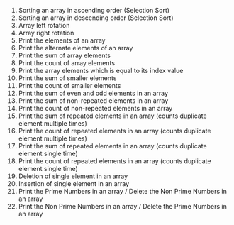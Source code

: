 1) Sorting an array in ascending order (Selection Sort)
2) Sorting an array in descending order (Selection Sort)
3) Array left rotation
4) Array right rotation
5) Print the elements of an array
6) Print the alternate elements of an array
7) Print the sum of array elements
8) Print the count of array elements
9) Print the array elements which is equal to its index value
10) Print the sum of smaller elements
11) Print the count of smaller elements
12) Print the sum of even and odd elements in an array
13) Print the sum of non-repeated elements in an array
14) Print the count of non-repeated elements in an array
15) Print the sum of repeated elements in an array (counts duplicate element multiple times)
16) Print the count of repeated elements in an array (counts duplicate element multiple times)
17) Print the sum of repeated elements in an array (counts duplicate element single time)
18) Print the count of repeated elements in an array (counts duplicate element single time)
19) Deletion of single element in an array
20) Insertion of single element in an array
21) Print the Prime Numbers in an array / Delete the Non Prime Numbers in an array
22) Print the Non Prime Numbers in an array / Delete the Prime Numbers in an array
